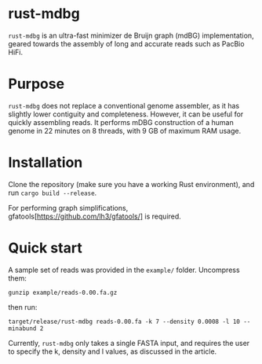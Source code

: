 rust-mdbg
=========

`rust-mdbg` is an ultra-fast minimizer de Bruijn graph (mdBG) implementation, geared towards the assembly of long and accurate reads such as PacBio HiFi.

# Purpose

`rust-mdbg` does not replace a conventional genome assembler, as it has slightly lower contiguity and completeness. However, it can be useful
for quickly assembling reads. It performs mDBG construction of a human genome in 22 minutes on 8 threads, with 9 GB of maximum RAM usage.

# Installation

Clone the repository (make sure you have a working Rust environment), and run `cargo build --release`.

For performing graph simplifications, gfatools[https://github.com/lh3/gfatools/] is required.

# Quick start

A sample set of reads was provided in the `example/` folder.  Uncompress them:

`gunzip example/reads-0.00.fa.gz`

then run:

`target/release/rust-mdbg reads-0.00.fa -k 7 --density 0.0008 -l 10 --minabund 2`

Currently, `rust-mdbg` only takes a single FASTA input, and requires the user to specify the k, density and l values, as discussed in the article. 
